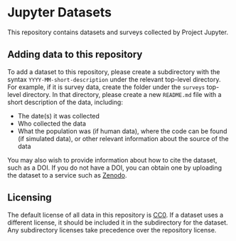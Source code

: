 # Jupyter Datasets

This repository contains datasets and surveys collected by Project Jupyter.

## Adding data to this repository

To add a dataset to this repository, please create a subdirectory with the syntax `YYYY-MM-short-description` under
the relevant top-level directory. For example, if it is survey data, create the folder under the `surveys` top-level
directory. In that directory, please create a new `README.md` file with a short description of the data, including:

* The date(s) it was collected
* Who collected the data
* What the population was (if human data), where the code can be found (if simulated data), or other relevant information about the source of the data

You may also wish to provide information about how to cite the dataset, such as a DOI. If you do not have a DOI, you can obtain one by uploading the dataset to a service such as [Zenodo](http://zenodo.org/).

## Licensing

The default license of all data in this repository is [CC0](LICENSE). If a dataset uses a different license, it should be
included it in the subdirectory for the dataset. Any subdirectory licenses take precedence over the repository license.
